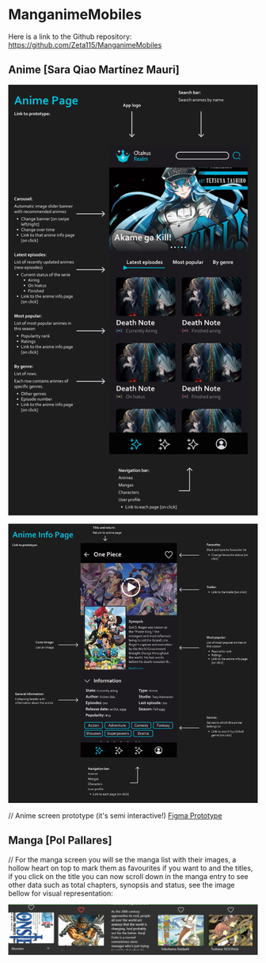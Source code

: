 # ManganimeMobiles

Here is a link to the Github repository:  https://github.com/Zeta115/ManganimeMobiles

## Anime [Sara Qiao Martínez Mauri]
[![Anime Main Page](https://github.com/Zeta115/ManganimeMobiles/blob/main/Design/animePage.jpg "Anime Main Page")](https://www.figma.com/proto/v5D9yrJefngpoaY21kavaF/Untitled?page-id=0%3A1&type=design&node-id=104-283&viewport=-50%2C543%2C0.78&t=9ESDMnBhkifmsrIV-1&scaling=scale-down&starting-point-node-id=104%3A283&mode=design "Anime Main Page")

[![Anime Info Page](https://github.com/Zeta115/ManganimeMobiles/blob/main/Design/animeInfoPage.jpg "Anime Info Page")](https://www.figma.com/proto/v5D9yrJefngpoaY21kavaF/Untitled?page-id=0%3A1&type=design&node-id=104-283&viewport=-50%2C543%2C0.78&t=9ESDMnBhkifmsrIV-1&scaling=scale-down&starting-point-node-id=104%3A283&mode=design "Anime Info Page")


// Anime screen prototype (it's semi interactive!)
[Figma Prototype](http://https://www.figma.com/proto/v5D9yrJefngpoaY21kavaF/Untitled?page-id=0%3A1&type=design&node-id=104-283&viewport=-50%2C543%2C0.78&t=9ESDMnBhkifmsrIV-1&scaling=scale-down&starting-point-node-id=104%3A283&mode=design "Figma Prototype")

## Manga [Pol Pallares]
// For the manga screen you will se the manga list with their images, a hollow heart on top to mark them as favourites if you want to and the titles, if you click on the title you can now scroll down in the manga entry to see other data such as total chapters, synopsis and status, see the image bellow for visual representation:

![Manga screen example](https://github.com/Zeta115/ManganimeMobiles/blob/main/ManganimeMobiles/manganime/assets/MangaScreenCapture.PNG)
